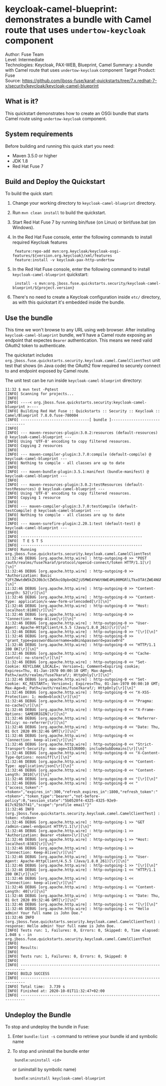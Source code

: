 keycloak-camel-blueprint: demonstrates a bundle with Camel route that uses `undertow-keycloak` component
==========================
Author: Fuse Team  
Level: Intermediate  
Technologies: Keycloak, PAX-WEB, Blueprint, Camel
Summary: a bundle with Camel route that uses `undertow-keycloak` component
Target Product: Fuse  
Source: <https://github.com/jboss-fuse/karaf-quickstarts/tree/7.x.redhat-7-x/security/keycloak/keycloak-camel-blueprint>


What is it?
-----------
This quickstart demonstrates how to create an OSGi bundle that starts Camel route using `undertow-keycloak` component.


System requirements
-------------------
Before building and running this quick start you need:

* Maven 3.5.0 or higher
* JDK 1.8
* Red Hat Fuse 7


Build and Deploy the Quickstart
-------------------------------

To build the quick start:

1. Change your working directory to `keycloak-camel-blueprint` directory.
2. Run `mvn clean install` to build the quickstart.
3. Start Red Hat Fuse 7 by running bin/fuse (on Linux) or bin\fuse.bat (on Windows).
4. In the Red Hat Fuse console, enter the following commands to install required Keycloak features

        feature:repo-add mvn:org.keycloak/keycloak-osgi-features/${version.org.keycloak}/xml/features
        feature:install -v keycloak-pax-http-undertow

5. In the Red Hat Fuse console, enter the following command to install `keycloak-camel-blueprint` quickstart:

        install -s mvn:org.jboss.fuse.quickstarts.security/keycloak-camel-blueprint/${project.version}

6. There's no need to create a Keycloak configuration inside `etc/` directory, as with this quickstart it's embedded
inside the bundle.


Use the bundle
--------------

This time we won't browse to any URL using web browser. After installing `keycloak-camel-blueprint` bundle, we'll
have a Camel route exposing an endpoint that expectes `Bearer` authentication. This means we need valid OAuth2
token to authenticate.

The quickstart includes `org.jboss.fuse.quickstarts.security.keycloak.camel.CamelClientTest` unit test that shows
(in Java code) the OAuth2 flow required to securely connect to and endpoint exposed by Camel route.

The unit test can be run inside `keycloak-camel-blueprint` directory:

    11:32 $ mvn test -Pqtest
    [INFO] Scanning for projects...
    [INFO] 
    [INFO] ----< org.jboss.fuse.quickstarts.security:keycloak-camel-blueprint >----
    [INFO] Building Red Hat Fuse :: Quickstarts :: Security :: Keycloak :: Camel/Blueprint 7.8.0.fuse-780004
    [INFO] -------------------------------[ bundle ]-------------------------------
    [INFO] 
    [INFO] --- maven-resources-plugin:3.0.2:resources (default-resources) @ keycloak-camel-blueprint ---
    [INFO] Using 'UTF-8' encoding to copy filtered resources.
    [INFO] Copying 2 resources
    [INFO] 
    [INFO] --- maven-compiler-plugin:3.7.0:compile (default-compile) @ keycloak-camel-blueprint ---
    [INFO] Nothing to compile - all classes are up to date
    [INFO] 
    [INFO] --- maven-bundle-plugin:3.5.1:manifest (bundle-manifest) @ keycloak-camel-blueprint ---
    [INFO] 
    [INFO] --- maven-resources-plugin:3.0.2:testResources (default-testResources) @ keycloak-camel-blueprint ---
    [INFO] Using 'UTF-8' encoding to copy filtered resources.
    [INFO] Copying 1 resource
    [INFO] 
    [INFO] --- maven-compiler-plugin:3.7.0:testCompile (default-testCompile) @ keycloak-camel-blueprint ---
    [INFO] Nothing to compile - all classes are up to date
    [INFO] 
    [INFO] --- maven-surefire-plugin:2.20.1:test (default-test) @ keycloak-camel-blueprint ---
    [INFO] 
    [INFO] -------------------------------------------------------
    [INFO]  T E S T S
    [INFO] -------------------------------------------------------
    [INFO] Running org.jboss.fuse.quickstarts.security.keycloak.camel.CamelClientTest
    11:32:46 DEBUG [org.apache.http.wire] : http-outgoing-0 >> "POST /auth/realms/fuse7karaf/protocol/openid-connect/token HTTP/1.1[\r][\n]"
    11:32:46 DEBUG [org.apache.http.wire] : http-outgoing-0 >> "Authorization: Basic Y2FtZWwtdW5kZXJ0b3ctZW5kcG9pbnQ6ZjU5MWE4YWUtNWE4Mi00MGRlLTkxOTAtZWE4NGNlY2EwNWE3[\r][\n]"
    11:32:46 DEBUG [org.apache.http.wire] : http-outgoing-0 >> "Content-Length: 52[\r][\n]"
    11:32:46 DEBUG [org.apache.http.wire] : http-outgoing-0 >> "Content-Type: application/x-www-form-urlencoded[\r][\n]"
    11:32:46 DEBUG [org.apache.http.wire] : http-outgoing-0 >> "Host: localhost:8180[\r][\n]"
    11:32:46 DEBUG [org.apache.http.wire] : http-outgoing-0 >> "Connection: Keep-Alive[\r][\n]"
    11:32:46 DEBUG [org.apache.http.wire] : http-outgoing-0 >> "User-Agent: Apache-HttpClient/4.5.5 (Java/1.8.0_261)[\r][\n]"
    11:32:46 DEBUG [org.apache.http.wire] : http-outgoing-0 >> "[\r][\n]"
    11:32:46 DEBUG [org.apache.http.wire] : http-outgoing-0 >> "grant_type=password&username=admin&password=passw0rd"
    11:32:46 DEBUG [org.apache.http.wire] : http-outgoing-0 << "HTTP/1.1 200 OK[\r][\n]"
    11:32:46 DEBUG [org.apache.http.wire] : http-outgoing-0 << "Cache-Control: no-store[\r][\n]"
    11:32:46 DEBUG [org.apache.http.wire] : http-outgoing-0 << "Set-Cookie: KEYCLOAK_LOCALE=; Version=1; Comment=Expiring cookie; Expires=Thu, 01-Jan-1970 00:00:10 GMT; Max-Age=0; Path=/auth/realms/fuse7karaf/; HttpOnly[\r][\n]"
    11:32:46 DEBUG [org.apache.http.wire] : http-outgoing-0 << "Set-Cookie: KC_RESTART=; Version=1; Expires=Thu, 01-Jan-1970 00:00:10 GMT; Max-Age=0; Path=/auth/realms/fuse7karaf/; HttpOnly[\r][\n]"
    11:32:46 DEBUG [org.apache.http.wire] : http-outgoing-0 << "X-XSS-Protection: 1; mode=block[\r][\n]"
    11:32:46 DEBUG [org.apache.http.wire] : http-outgoing-0 << "Pragma: no-cache[\r][\n]"
    11:32:46 DEBUG [org.apache.http.wire] : http-outgoing-0 << "X-Frame-Options: SAMEORIGIN[\r][\n]"
    11:32:46 DEBUG [org.apache.http.wire] : http-outgoing-0 << "Referrer-Policy: no-referrer[\r][\n]"
    11:32:46 DEBUG [org.apache.http.wire] : http-outgoing-0 << "Date: Thu, 01 Oct 2020 09:32:46 GMT[\r][\n]"
    11:32:46 DEBUG [org.apache.http.wire] : http-outgoing-0 << "Connection: keep-alive[\r][\n]"
    11:32:46 DEBUG [org.apache.http.wire] : http-outgoing-0 << "Strict-Transport-Security: max-age=31536000; includeSubDomains[\r][\n]"
    11:32:46 DEBUG [org.apache.http.wire] : http-outgoing-0 << "X-Content-Type-Options: nosniff[\r][\n]"
    11:32:46 DEBUG [org.apache.http.wire] : http-outgoing-0 << "Content-Type: application/json[\r][\n]"
    11:32:46 DEBUG [org.apache.http.wire] : http-outgoing-0 << "Content-Length: 3010[\r][\n]"
    11:32:46 DEBUG [org.apache.http.wire] : http-outgoing-0 << "[\r][\n]"
    11:32:46 DEBUG [org.apache.http.wire] : http-outgoing-0 << "{"access_token":"<token>","expires_in":300,"refresh_expires_in":1800,"refresh_token":"<token>","token_type":"bearer","not-before-policy":0,"session_state":"5b0520f4-4325-4325-92e9-817c925b7f41","scope":"profile email"}"
    11:32:46 INFO [org.jboss.fuse.quickstarts.security.keycloak.camel.CamelClientTest] : token: <token>
    11:32:46 DEBUG [org.apache.http.wire] : http-outgoing-1 >> "GET /admin-camel-endpoint HTTP/1.1[\r][\n]"
    11:32:46 DEBUG [org.apache.http.wire] : http-outgoing-1 >> "Authorization: Bearer <token>[\r][\n]"
    11:32:46 DEBUG [org.apache.http.wire] : http-outgoing-1 >> "Host: localhost:8383[\r][\n]"
    11:32:46 DEBUG [org.apache.http.wire] : http-outgoing-1 >> "Connection: Keep-Alive[\r][\n]"
    11:32:46 DEBUG [org.apache.http.wire] : http-outgoing-1 >> "User-Agent: Apache-HttpClient/4.5.5 (Java/1.8.0_261)[\r][\n]"
    11:32:46 DEBUG [org.apache.http.wire] : http-outgoing-1 >> "[\r][\n]"
    11:32:46 DEBUG [org.apache.http.wire] : http-outgoing-1 << "HTTP/1.1 200 OK[\r][\n]"
    11:32:46 DEBUG [org.apache.http.wire] : http-outgoing-1 << "Connection: keep-alive[\r][\n]"
    11:32:46 DEBUG [org.apache.http.wire] : http-outgoing-1 << "Content-Length: 40[\r][\n]"
    11:32:46 DEBUG [org.apache.http.wire] : http-outgoing-1 << "Date: Thu, 01 Oct 2020 09:32:46 GMT[\r][\n]"
    11:32:46 DEBUG [org.apache.http.wire] : http-outgoing-1 << "[\r][\n]"
    11:32:46 DEBUG [org.apache.http.wire] : http-outgoing-1 << "Hello admin! Your full name is John Doe."
    11:32:46 INFO [org.jboss.fuse.quickstarts.security.keycloak.camel.CamelClientTest] : response: Hello admin! Your full name is John Doe.
    [INFO] Tests run: 1, Failures: 0, Errors: 0, Skipped: 0, Time elapsed: 1.048 s - in org.jboss.fuse.quickstarts.security.keycloak.camel.CamelClientTest
    [INFO] 
    [INFO] Results:
    [INFO] 
    [INFO] Tests run: 1, Failures: 0, Errors: 0, Skipped: 0
    [INFO] 
    [INFO] ------------------------------------------------------------------------
    [INFO] BUILD SUCCESS
    [INFO] ------------------------------------------------------------------------
    [INFO] Total time:  3.739 s
    [INFO] Finished at: 2020-10-01T11:32:47+02:00
    [INFO] ------------------------------------------------------------------------
    

Undeploy the Bundle
-------------------

To stop and undeploy the bundle in Fuse:

1. Enter `bundle:list -s` command to retrieve your bundle id and symbolic name
2. To stop and uninstall the bundle enter

        bundle:uninstall <id>

    or (uninstall by symbolic name)

        bundle:uninstall keycloak-camel-blueprint
